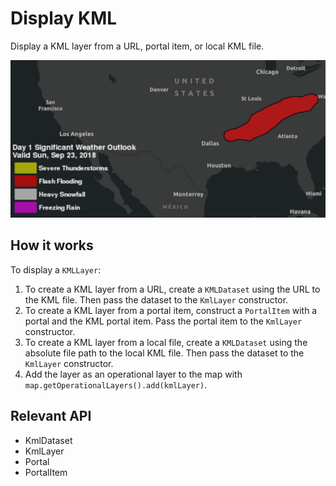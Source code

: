 <h1>Display KML</h1>

<p>Display a KML layer from a URL, portal item, or local KML file.</p>

<p><img src="DisplayKML.png"/></p>

<h2>How it works</h2>

<p>To display a <code>KMLLayer</code>:</p>

<ol>
  <li>To create a KML layer from a URL, create a <code>KMLDataset</code> using the URL to the KML file. Then pass the dataset to the <code>KmlLayer</code> constructor.</li>
  <li>To create a KML layer from a portal item, construct a <code>PortalItem</code> with a portal and the KML portal item. Pass the portal item to the <code>KmlLayer</code> constructor.</li>
  <li>To create a KML layer from a local file, create a <code>KMLDataset</code> using the absolute file path to the local KML file. Then pass the dataset to the <code>KmlLayer</code> constructor.</li>
  <li>Add the layer as an operational layer to the map with <code>map.getOperationalLayers().add(kmlLayer)</code>.</li>
</ol>

<h2>Relevant API</h2>

<ul>
  <li>KmlDataset</li>
  <li>KmlLayer</li>
  <li>Portal</li>
  <li>PortalItem</li>
</ul>
